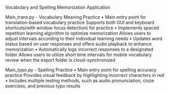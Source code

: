 Vocabulary and Spelling Memorization Application

Main_trans.py - Vocabulary Meaning Practice
	• Main entry point for translation-based vocabulary practice
		Supports both GUI and keyboard shortcuts(with window focus detection) for practice
	• Implements spaced repetition learning algorithm to optimize memorization
		Allows users to adjust intervals according to their individual learning needs
	• Updates word status based on user responses and offers audio playback to enhance memorization
	• Automatically logs incorrect responses to a designated folder
		Allows users to utilize short time intervals for mobile vocabulary review when the export folder is cloud-synchronized

Main_typo.py - Spelling Practice
	• Main entry point for spelling accuracy practice
		Provides visual feedback by highlighting incorrect characters in red
	• Includes multiple testing methods, such as audio pronunciation, cloze exercises, and previous typo results
